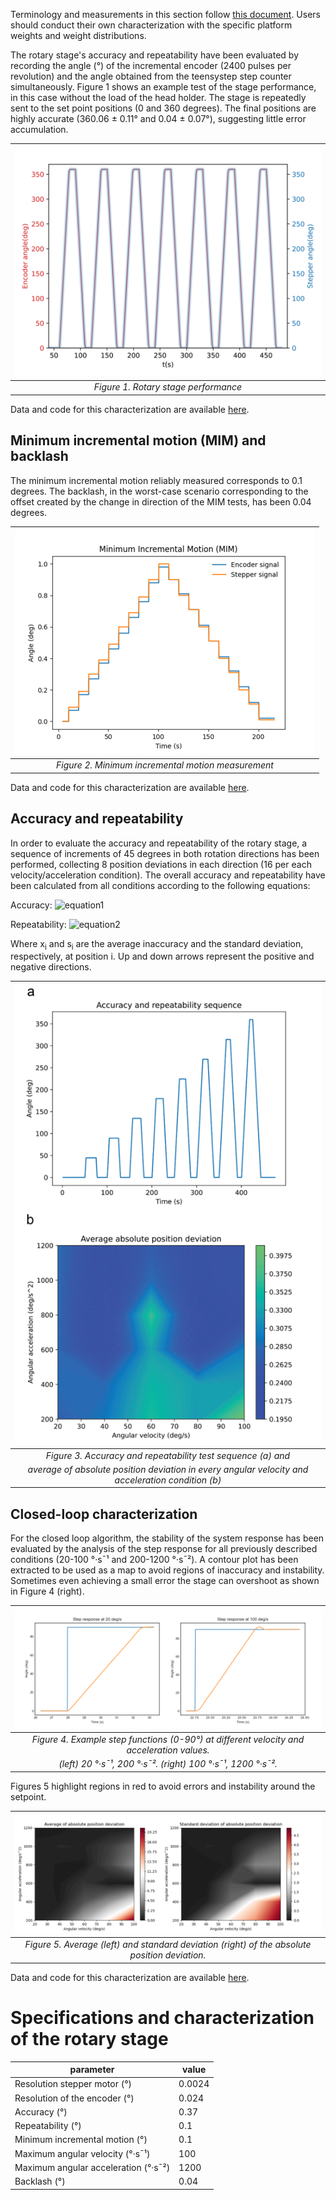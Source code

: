 Terminology and measurements in this section follow [this document](https://www.newport.com/n/motion-basics-terminology-and-standards). 
Users should conduct their own characterization with the specific platform weights and weight distributions. 

The rotary stage's accuracy and repeatability have been evaluated by recording the angle (°) of the incremental encoder (2400 pulses per revolution) and the angle obtained from the teensystep step counter simultaneously. Figure 1 shows an example test of the stage performance, in this case without the load of the head holder. The stage is repeatedly sent to the set point positions (0 and 360 degrees). The final positions are highly accurate (360.06 ± 0.11° and 0.04 ± 0.07°), suggesting little error accumulation. 

| ![Figure1](img/performance_resized.PNG) |
|:--:|
| *Figure 1. Rotary stage performance* |

Data and code for this characterization are available [here](data/rotary_stage_validation/Closed%20loop%20without%20load/closed_loop_without_load.zip).

## Minimum incremental motion (MIM) and backlash
The minimum incremental motion reliably measured corresponds to 0.1 degrees. The backlash, in the worst-case scenario corresponding to the offset created by the change in direction of the MIM tests, has been 0.04 degrees.

| ![Figure2](img/mim_resized.png) |
|:--:|
| *Figure 2. Minimum incremental motion measurement* |

Data and code for this characterization are available [here](data/rotary_stage_validation/Minimum%20incremental%20motion%20(MIM)/MIM.zip).

## Accuracy and repeatability
In order to evaluate the accuracy and repeatability of the rotary stage, a sequence of increments of 45 degrees in both rotation directions has been performed, collecting 8 position deviations in each direction (16 per each velocity/acceleration condition). The overall accuracy and repeatability have been calculated from all conditions according to the following equations:

Accuracy:
![equation1](https://latex.codecogs.com/gif.download?P%20%3D%20%7Cmax_%7Bj%7D%28%5Coverline%7B%5Coverline%7Bx_%7Bj%7D%7D%7D%29%20-%20min_%7Bj%7D%28%5Coverline%7B%5Coverline%7Bx_%7Bj%7D%7D%7D%29%7C%20%3D%20%7Cmax%28%5Cfrac%7B%5Coverline%7Bx_%7Bi%5Cuparrow%7D%20+%20x_%7Bi%5Cdownarrow%7D%7D%7D%7B2%7D%29%20-%20min%28%5Cfrac%7B%5Coverline%7Bx_%7Bi%5Cuparrow%7D%20+%20x_%7Bi%5Cdownarrow%7D%7D%7D%7B2%7D%29%7C)

Repeatability:
![equation2](https://latex.codecogs.com/gif.download?R%20%3D%203%20%5Cfrac%7B1%7D%7B8%7D%5Csum_%7Bi%20%3D%201%7D%5E%7B8%7D%28%5Cfrac%7Bs_%7Bi%5Cuparrow%7D%20+%20s_%7Bi%5Cdownarrow%7D%7D%7B2%7D%29)

Where x<sub>i</sub> and s<sub>i</sub> are the average inaccuracy and the standard deviation, respectively, at position i. Up and down arrows represent the positive and negative directions. 

| ![Figure3](img/accuracy_repeatability_resized.png) |
|:--:|
| *Figure 3. Accuracy and repeatability test sequence (a) and*|
| *average of absolute position deviation in every angular velocity and acceleration condition (b)* |

## Closed-loop characterization

For the closed loop algorithm, the stability of the system response has been evaluated by the analysis of the step response for all previously described conditions (20-100 °·s¯¹ and 200-1200 °·s¯²). A contour plot has been extracted to be used as a map to avoid regions of inaccuracy and instability. Sometimes even achieving a small error the stage can overshoot as shown in Figure 4 (right). 

| ![Figure4](img/step_response.png) |
|:--:|
| *Figure 4. Example step functions (0-90°) at different velocity and acceleration values.*|
| *(left) 20 °·s¯¹, 200 °·s¯². (right) 100 °·s¯¹, 1200 °·s¯².*| 

Figures 5 highlight regions in red to avoid errors and instability around the setpoint. 

| ![Figure5](img/Average_and_SD_of_absolute_position_deviation.png) |
|:--:|
| *Figure 5. Average (left) and standard deviation (right) of the absolute position deviation.* |

Data and code for this characterization are available [here](data/rotary_stage_validation/Closed%20loop/closed_loop.zip).

# Specifications and characterization of the rotary stage

| parameter					         	| value	|
|--------------------------------------	|--------	|
| Resolution stepper motor (°)         	| 0.0024 	|
| Resolution of the encoder (°)       	| 0.024  	|
| Accuracy (°)                         	| 0.37   	|
| Repeatability (°)                    	| 0.1    	|
| Minimum incremental motion (°)       	| 0.1    	|
| Maximum angular velocity (°·s¯¹)     	| 100    	|
| Maximum angular acceleration (°·s¯²) 	| 1200   	|
| Backlash (°)                         	| 0.04   	|